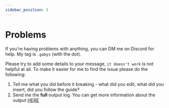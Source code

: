 ```yaml
---
sidebar_position: 5
---
```


# Problems

If you're having problems with anything, you can DM me on Discord for help. My tag is `.gabys` (with the dot).

Please try to add some details to your message, `it doesn't work` is not helpful at all. To make it easier for me to find the issue please do the following:

1. Tell me what you did before it breaking - what did you edit, what did you insert, did you follow the guide?
2. Send me the **full** output log. You can get more information about the output [HERE](https://support.gabys.xyz/general/output)
